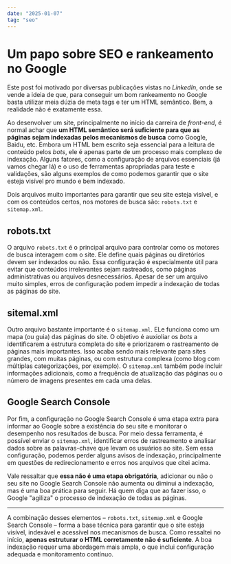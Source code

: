 ```yaml
---
date: "2025-01-07"
tag: "seo"
---
```


<!--more-->

# Um papo sobre SEO e rankeamento no Google

Este post foi motivado por diversas publicações vistas no _LinkedIn_, onde se vende a ideia de que, para conseguir um bom rankeamento no Google basta utilizar meia dúzia de meta tags e ter um HTML semântico. Bem, a realidade não é exatamente essa.

Ao desenvolver um site, principalmente no início da carreira de _front-end_, é normal achar que **um HTML semântico será suficiente para que as páginas sejam indexadas pelos mecanismos de busca** como Google, Baidu, etc. Embora um HTML bem escrito seja essencial para a leitura de conteúdo pelos _bots_, ele é apenas parte de um processo mais complexo de indexação. Alguns fatores, como a configuração de arquivos essenciais (já vamos chegar lá) e o uso de ferramentas apropriadas para teste e validações, são alguns exemplos de como podemos garantir que o site esteja visível pro mundo e bem indexado.

Dois arquivos muito importantes para garantir que seu site esteja visível, e com os conteúdos certos, nos motores de busca são: `robots.txt` e `sitemap.xml`.

## robots.txt

O arquivo `robots.txt` é o principal arquivo para controlar como os motores de busca interagem com o site. Ele define quais páginas ou diretórios devem ser indexados ou não. Essa configuração é especialmente útil para evitar que conteúdos irrelevantes sejam rastreados, como páginas administrativas ou arquivos desnecessários. Apesar de ser um arquivo muito simples, erros de configuração podem impedir a indexação de todas as páginas do site.

## sitemal.xml

Outro arquivo bastante importante é o `sitemap.xml`. ELe funciona como um mapa (ou guia) das páginas do site. O objetivo é auxioliar os _bots_ a identificarem a estrutura completa do site e priorizarem o rastreamento de páginas mais importantes. Isso acaba sendo mais relevante para sites grandes, com muitas páginas, ou com estrutura complexa (como blog com múltiplas categorizações, por exemplo). O `sitemap.xml` também pode incluir informações adicionais, como a frequência de atualização das páginas ou o número de imagens presentes em cada uma delas.

## Google Search Console

Por fim, a configuração no Google Search Console é uma etapa extra para informar ao Google sobre a existência do seu site e monitorar o desempenho nos resultados de busca. Por meio dessa ferramenta, é possível enviar o `sitemap.xml`, identificar erros de rastreamento e analisar dados sobre as palavras-chave que levam os usuários ao site. Sem essa configuração, podemos perder alguns avisos de indexação, principalmente em questões de redirecionamento e erros nos arquivos que citei acima.

Vale ressaltar que **essa não é uma etapa obrigatória**, adicionar ou não o seu site no Google Search Console não aumenta ou diminui a indexação, mas é uma boa prática para seguir. Há quem diga que ao fazer isso, o Google "agiliza" o processo de indexação de todas as páginas.

---

A combinação desses elementos – `robots.txt`, `sitemap.xml` e Google Search Console – forma a base técnica para garantir que o site esteja visível, indexável e acessível nos mecanismos de busca. Como ressaltei no início, **apenas estruturar o HTML corretamente não é suficiente**. A boa indexação requer uma abordagem mais ampla, o que inclui configuração adequada e monitoramento contínuo.
